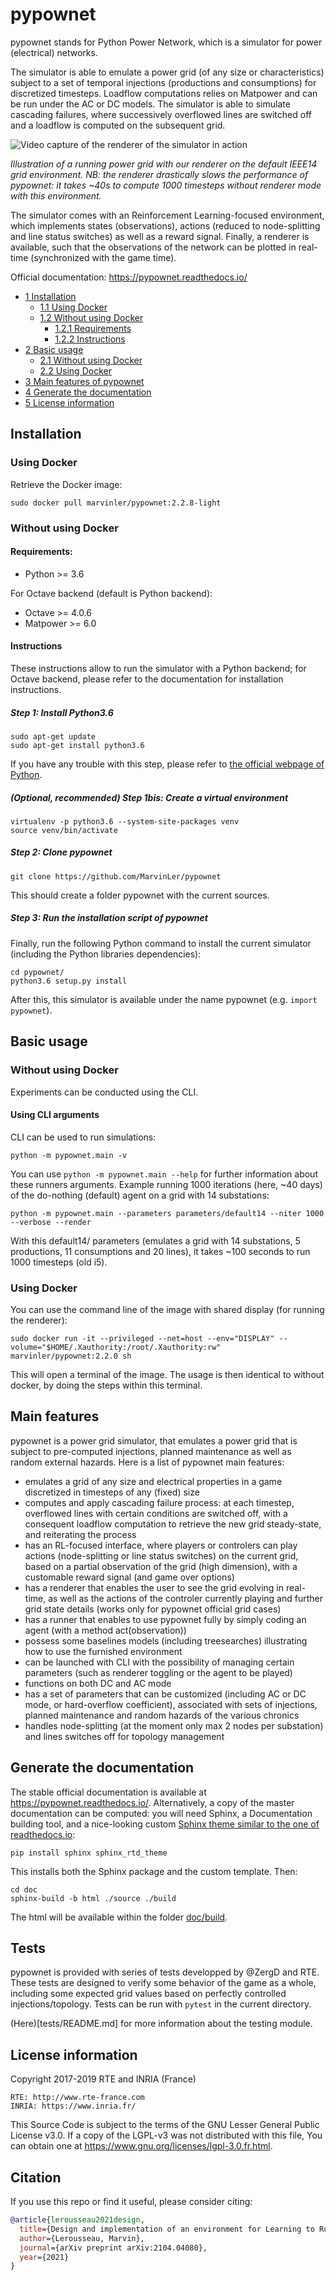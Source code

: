 # pypownet
pypownet stands for Python Power Network, which is a simulator for power (electrical) networks.

The simulator is able to emulate a power grid (of any size or characteristics) subject to a set of temporal injections (productions and consumptions) for discretized timesteps. Loadflow computations relies on Matpower and can be run under the AC or DC models. The simulator is able to simulate cascading failures, where successively overflowed lines are switched off and a loadflow is computed on the subsequent grid.

![Video capture of the renderer of the simulator in action](https://github.com/MarvinLer/pypownet/blob/master/doc/source/default14.gif)

*Illustration of a running power grid with our renderer on the default IEEE14 grid environment.
NB: the renderer drastically slows the performance of pypownet: it takes ~40s to compute 1000 timesteps without renderer mode with this environment.*

The simulator comes with an Reinforcement Learning-focused environment, which implements states (observations), actions (reduced to node-splitting and line status switches) as well as a reward signal. Finally, a renderer is available, such that the observations of the network can be plotted in real-time (synchronized with the game time).

Official documentation: https://pypownet.readthedocs.io/


*   [1 Installation](#installation)
    *   [1.1 Using Docker](#using-docker)
    *   [1.2 Without using Docker](#without-using-docker)
        *   [1.2.1 Requirements](#requirements)
        *   [1.2.2 Instructions](#instructions)
*   [2 Basic usage](#basic-usage)
    *   [2.1 Without using Docker](#without-using-docker-1)
    *   [2.2 Using Docker](#using-docker-1)
*   [3 Main features of pypownet](#main-features)
*   [4 Generate the documentation](#generate-the-documentation)
*   [5 License information](#license-information)

## Installation
### Using Docker
Retrieve the Docker image:
```
sudo docker pull marvinler/pypownet:2.2.8-light
```

### Without using Docker
#### Requirements:
*   Python >= 3.6


For Octave backend (default is Python backend):

*   Octave >= 4.0.6
*   Matpower >= 6.0

#### Instructions

These instructions allow to run the simulator with a Python backend; for Octave backend, please refer to the documentation for installation instructions.

##### Step 1: Install Python3.6
```
sudo apt-get update
sudo apt-get install python3.6
```
If you have any trouble with this step, please refer to [the official webpage of Python](https://www.python.org/downloads/release/python-366/).

##### (Optional, recommended) Step 1bis: Create a virtual environment
```
virtualenv -p python3.6 --system-site-packages venv
source venv/bin/activate
```

##### Step 2: Clone pypownet
```
git clone https://github.com/MarvinLer/pypownet
```
This should create a folder pypownet with the current sources.

##### Step 3: Run the installation script of pypownet
Finally, run the following Python command to install the current simulator (including the Python libraries dependencies):
```
cd pypownet/
python3.6 setup.py install
```
After this, this simulator is available under the name pypownet (e.g. ```import pypownet```).

## Basic usage
### Without using Docker
Experiments can be conducted using the CLI.
#### Using CLI arguments
CLI can be used to run simulations:
```
python -m pypownet.main -v
```
You can use `python -m pypownet.main --help` for further information about these runners arguments. Example running 1000 iterations (here, ~40 days) of the do-nothing (default) agent on a grid with 14 substations:
```
python -m pypownet.main --parameters parameters/default14 --niter 1000 --verbose --render
```
With this default14/ parameters (emulates a grid with 14 substations, 5 productions, 11 consumptions and 20 lines), it takes ~100 seconds to run 1000 timesteps (old i5).
### Using Docker
You can use the command line of the image with shared display (for running the renderer):
```
sudo docker run -it --privileged --net=host --env="DISPLAY" --volume="$HOME/.Xauthority:/root/.Xauthority:rw" marvinler/pypownet:2.2.0 sh
```
This will open a terminal of the image. The usage is then identical to without docker, by doing the steps within this terminal.

## Main features
pypownet is a power grid simulator, that emulates a power grid that is subject to pre-computed injections, planned maintenance as well as random external hazards. Here is a list of pypownet main features:
* emulates a grid of any size and electrical properties in a game discretized in timesteps of any (fixed) size
* computes and apply cascading failure process: at each timestep, overflowed lines with certain conditions are switched off, with a consequent loadflow computation to retrieve the new grid steady-state, and reiterating the process
* has an RL-focused interface, where players or controlers can play actions (node-splitting or line status switches) on the current grid, based on a partial observation of the grid (high dimension), with a customable reward signal (and game over options)
* has a renderer that enables the user to see the grid evolving in real-time, as well as the actions of the controler currently playing and further grid state details (works only for pypownet official grid cases)
* has a runner that enables to use pypownet fully by simply coding an agent (with a method act(observation))
* possess some baselines models (including treesearches) illustrating how to use the furnished environment
* can be launched with CLI with the possibility of managing certain parameters (such as renderer toggling or the agent to be played)
* functions on both DC and AC mode
* has a set of parameters that can be customized (including AC or DC mode, or hard-overflow coefficient), associated with sets of injections, planned maintenance and random hazards of the various chronics
* handles node-splitting (at the moment only max 2 nodes per substation) and lines switches off for topology management

## Generate the documentation
The stable official documentation is available at https://pypownet.readthedocs.io/.
Alternatively, a copy of the master documentation can be computed: you will need Sphinx, a Documentation building tool, and a nice-looking custom [Sphinx theme similar to the one of readthedocs.io](https://sphinx-rtd-theme.readthedocs.io/en/latest/):
```
pip install sphinx sphinx_rtd_theme
```
This installs both the Sphinx package and the custom template. Then:
```
cd doc
sphinx-build -b html ./source ./build
```
The html will be available within the folder [doc/build](doc/build/index.html).

## Tests
pypownet is provided with series of tests developped by @ZergD and RTE. These tests are designed to verify some behavior of the game as a whole, including some expected grid values based on perfectly controlled injections/topology. Tests can be run with `pytest` in the current directory.

(Here)[tests/README.md] for more information about the testing module.

## License information

Copyright 2017-2019 RTE and INRIA (France)

    RTE: http://www.rte-france.com
    INRIA: https://www.inria.fr/

This Source Code is subject to the terms of the GNU Lesser General Public License v3.0. If a copy of the LGPL-v3 was not distributed with this file, You can obtain one at https://www.gnu.org/licenses/lgpl-3.0.fr.html.

## Citation

If you use this repo or find it useful, please consider citing:

```BibTeX
@article{lerousseau2021design,
  title={Design and implementation of an environment for Learning to Run a Power Network (L2RPN)},
  author={Lerousseau, Marvin},
  journal={arXiv preprint arXiv:2104.04080},
  year={2021}
}

```
